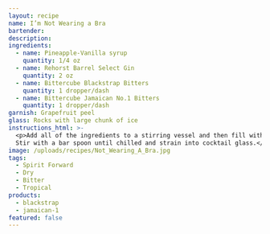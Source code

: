 ```yaml
---
layout: recipe
name: I’m Not Wearing a Bra
bartender:
description:
ingredients:
  - name: Pineapple-Vanilla syrup
    quantity: 1/4 oz
  - name: Rehorst Barrel Select Gin
    quantity: 2 oz
  - name: Bittercube Blackstrap Bitters
    quantity: 1 dropper/dash
  - name: Bittercube Jamaican No.1 Bitters
    quantity: 1 dropper/dash
garnish: Grapefruit peel
glass: Rocks with large chunk of ice
instructions_html: >-
  <p>Add all of the ingredients to a stirring vessel and then fill with ice.
  Stir with a bar spoon until chilled and strain into cocktail glass.</p>
image: /uploads/recipes/Not_Wearing_A_Bra.jpg
tags:
  - Spirit Forward
  - Dry
  - Bitter
  - Tropical
products:
  - blackstrap
  - jamaican-1
featured: false
---
```



